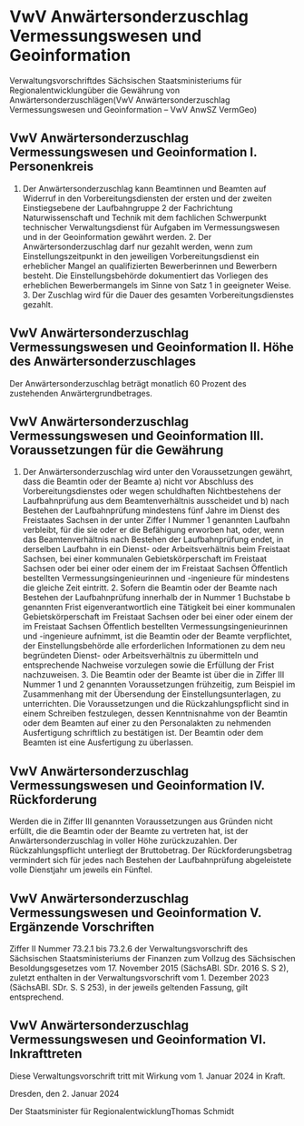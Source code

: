 # VwV Anwärtersonderzuschlag Vermessungswesen und Geoinformation

Verwaltungsvorschriftdes Sächsischen Staatsministeriums für Regionalentwicklungüber die Gewährung von Anwärtersonderzuschlägen(VwV Anwärtersonderzuschlag Vermessungswesen und Geoinformation – VwV AnwSZ VermGeo)

## VwV Anwärtersonderzuschlag Vermessungswesen und Geoinformation I. Personenkreis

1. Der Anwärtersonderzuschlag kann Beamtinnen und Beamten auf Widerruf in den Vorbereitungsdiensten der ersten und der zweiten Einstiegsebene der Laufbahngruppe 2 der Fachrichtung Naturwissenschaft und Technik mit dem fachlichen Schwerpunkt technischer Verwaltungsdienst für Aufgaben im Vermessungswesen und in der Geoinformation gewährt werden. 2. Der Anwärtersonderzuschlag darf nur gezahlt werden, wenn zum Einstellungszeitpunkt in den jeweiligen Vorbereitungsdienst ein erheblicher Mangel an qualifizierten Bewerberinnen und Bewerbern besteht. Die Einstellungsbehörde dokumentiert das Vorliegen des erheblichen Bewerbermangels im Sinne von Satz 1 in geeigneter Weise. 3. Der Zuschlag wird für die Dauer des gesamten Vorbereitungsdienstes gezahlt. 
## VwV Anwärtersonderzuschlag Vermessungswesen und Geoinformation II. Höhe des Anwärtersonderzuschlages

Der Anwärtersonderzuschlag beträgt monatlich 60 Prozent des zustehenden Anwärtergrundbetrages.


## VwV Anwärtersonderzuschlag Vermessungswesen und Geoinformation III. Voraussetzungen für die Gewährung

1. Der Anwärtersonderzuschlag wird unter den Voraussetzungen gewährt, dass die Beamtin oder der Beamte a) nicht vor Abschluss des Vorbereitungsdienstes oder wegen schuldhaften Nichtbestehens der Laufbahnprüfung aus dem Beamtenverhältnis ausscheidet und b) nach Bestehen der Laufbahnprüfung mindestens fünf Jahre im Dienst des Freistaates Sachsen in der unter Ziffer I Nummer 1 genannten Laufbahn verbleibt, für die sie oder er die Befähigung erworben hat, oder, wenn das Beamtenverhältnis nach Bestehen der Laufbahnprüfung endet, in derselben Laufbahn in ein Dienst- oder Arbeitsverhältnis beim Freistaat Sachsen, bei einer kommunalen Gebietskörperschaft im Freistaat Sachsen oder bei einer oder einem der im Freistaat Sachsen Öffentlich bestellten Vermessungsingenieurinnen und -ingenieure für mindestens die gleiche Zeit eintritt. 2. Sofern die Beamtin oder der Beamte nach Bestehen der Laufbahnprüfung innerhalb der in Nummer 1 Buchstabe b genannten Frist eigenverantwortlich eine Tätigkeit bei einer kommunalen Gebietskörperschaft im Freistaat Sachsen oder bei einer oder einem der im Freistaat Sachsen Öffentlich bestellten Vermessungsingenieurinnen und -ingenieure aufnimmt, ist die Beamtin oder der Beamte verpflichtet, der Einstellungsbehörde alle erforderlichen Informationen zu dem neu begründeten Dienst- oder Arbeitsverhältnis zu übermitteln und entsprechende Nachweise vorzulegen sowie die Erfüllung der Frist nachzuweisen. 3. Die Beamtin oder der Beamte ist über die in Ziffer III Nummer 1 und 2 genannten Voraussetzungen frühzeitig, zum Beispiel im Zusammenhang mit der Übersendung der Einstellungsunterlagen, zu unterrichten. Die Voraussetzungen und die Rückzahlungspflicht sind in einem Schreiben festzulegen, dessen Kenntnisnahme von der Beamtin oder dem Beamten auf einer zu den Personalakten zu nehmenden Ausfertigung schriftlich zu bestätigen ist. Der Beamtin oder dem Beamten ist eine Ausfertigung zu überlassen. 
## VwV Anwärtersonderzuschlag Vermessungswesen und Geoinformation IV. Rückforderung

Werden die in Ziffer III genannten Voraussetzungen aus Gründen nicht erfüllt, die die Beamtin oder der Beamte zu vertreten hat, ist der Anwärtersonderzuschlag in voller Höhe zurückzuzahlen. Der Rückzahlungspflicht unterliegt der Bruttobetrag. Der Rückforderungsbetrag vermindert sich für jedes nach Bestehen der Laufbahnprüfung abgeleistete volle Dienstjahr um jeweils ein Fünftel.


## VwV Anwärtersonderzuschlag Vermessungswesen und Geoinformation V. Ergänzende Vorschriften

Ziffer II Nummer 73.2.1 bis 73.2.6 der Verwaltungsvorschrift des Sächsischen Staatsministeriums der Finanzen zum Vollzug des Sächsischen Besoldungsgesetzes vom 17. November 2015 (SächsABl. SDr. 2016 S. S 2), zuletzt enthalten in der Verwaltungsvorschrift vom 1. Dezember 2023 (SächsABl. SDr. S. S 253), in der jeweils geltenden Fassung, gilt entsprechend.


## VwV Anwärtersonderzuschlag Vermessungswesen und Geoinformation VI. Inkrafttreten

Diese Verwaltungsvorschrift tritt mit Wirkung vom 1. Januar 2024 in Kraft.

Dresden, den 2. Januar 2024

Der Staatsminister für RegionalentwicklungThomas Schmidt

